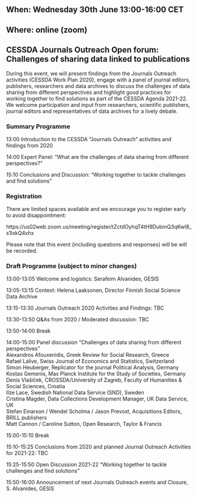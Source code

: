 <html>
  <head>
    <title>CESSDA Journals Outreach Open forum: Challenges of sharing data linked to publications</title>
  </head>
  <body>
    <h2>When: Wednesday 30th June 13:00-16:00 CET </h2>
  <h2>Where: online (zoom)</h2>
  <h2>CESSDA Journals Outreach Open forum: Challenges of sharing data linked to publications</h2>
  <p>During this event, we will present findings from the Journals Outreach activities (CESSDA Work Plan 2020), engage with a panel of journal editors, publishers, researchers and data archives to discuss the challenges of data sharing from different perspectives and highlight  good practices for working together to find solutions as part of the CESSDA Agenda 2021-22. We welcome participation and input from researchers, scientific publishers, journal editors and representatives of data archives for a lively debate.</p>
  <h3>Summary Programme</h3>
  <p>13:00 Introduction to the CESSDA “Journals Outreach” activities and findings from 2020</p>
  <p>14:00 Expert Panel: “What are the challenges of data sharing from different perspectives?”</p>
  <p>15:10 Conclusions and Discussion: “Working together to tackle challenges and find solutions”</p>
  <h3>Registration</h3>
  <p>There are limited spaces available and we encourage you to register early to avoid disappointment:</p>
  <p>https://us02web.zoom.us/meeting/register/tZctdOyhqT4tH9DubmQ3qKwI8_s1lxkQ4xhx</p>
  <p>Please note that this event (including questions and responses) will be will be recorded. </p>
  <h3>Draft Programme (subject to minor changes)</h3>
  <p>13:00-13:05	Welcome and logistics: Serafeim Alvanides, GESIS</p>
  <p>13:05-13:15	Context: Helena Laaksonen, Director Finnish Social Science Data Archive</p>
  <p>13:15-13:30 	Journals Outreach 2020 Activities and Findings: TBC</p>
  <p>13:30-13:50	Q&As from 2020 / Moderated discussion: TBC</p>
  <p>13:50-14:00	Break</p>
  <p>14:00-15:00  Panel discussion “Challenges of data sharing from different perspectives”<br>
Alexandros Afouxenidis, Greek Review for Social Research, Greece<br>
Rafael Lalive, Swiss Journal of Economics and Statistics, Switzerland<br>
Simon Heuberger, Replicator for the journal Political Analysis, Germany<br>
Kostas Gemenis, Max Planck Institute for the Study of Societies, Germany<br>
Denis Vlašiček, CROSSDA/University of Zagreb, Faculty of Humanities & Social Sciences, Croatia<br>
Ilze Lace, Swedish National Data Service (SND), Sweden<br>
Cristina Magder, Data Collections Development Manager, UK Data Service, UK<br>
Stefan Einarson / Wendel Scholma / Jason Prevost, Acquisitions Editors, BRILL publishers<br>
Matt Cannon / Caroline Sutton, Open Research, Taylor & Francis<br>
  <p>15:00-15:10	Break</p>
  <p>15:10-15:25	Conclusions from 2020 and planned Journal Outreach Activities for 2021-22: TBC</p>
  <p>15:25-15:50	Open Discussion 2021-22 “Working together to tackle challenges and find solutions”</p>
  <p>15:50-16:00	Announcement of next Journals Outreach events and Closure, S. Alvanides, GESIS</p>
</body>
</html>

